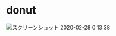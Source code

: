 # donut
![スクリーンショット 2020-02-28 0 13 38](https://user-images.githubusercontent.com/52326196/75462482-ad5ae280-59c7-11ea-80da-bc0cc5d5f4f4.png)
